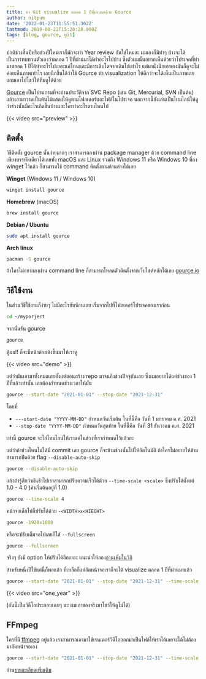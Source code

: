 ```yaml
---
title: ทำ Git visualize ตลอด 1 ปีที่ผ่านมาด้วย Gource
author: nitpum
date: '2022-01-23T11:55:51.362Z'
lastmod: 2019-08-22T15:20:28.000Z
tags: [blog, gource, git]
---
```


ปกติช่วงสิ้นปีหรือช่วงปีใหม่เราก็มักจะทำ Year review กันใช่ไหมละ 
ผมเองก็มีทำๆ บ้างจะได้เป็นการทบทวนตัวเองว่าตลอด 1 ปีที่ผ่านมาได้ทำอะไรไปบ้าง ซึ่งตัวผมนั้นอยากเห็นด้วยว่าโปรเจคที่ทำมาตลอด 1 ปีได้ทำอะไรไปเยอะแค่ไหนและมีการเติบโตจากเดิมไปเท่าไร แต่มานั่งนึกเอาเองมันก็ดูจะไม่ค่อยเห็นภาพเท่าไร เลยนึกขึ้นได้ว่าใช้ Gource ทำ visualization ให้ดีกว่าจะได้เห็นเป็นภาพเลย แถมเอาไปโชว์ให้ทีมดูได้ด้วย

[Gource](https://gource.io) เป็นโปรแกรมที่จะอ่านประวัติจาก SVC Repo (เช่น Git, Mercurial, SVN เป็นต้น) แล้วเอามาวาดเป็นต้นไม้แสดงให้ดูตามโฟลเดอร์และไฟล์ในโปรเจค นอกจากนี้ยังเล่นเป็นไทมไลน์ให้ดูว่าช่วงนั้นมีอะไรเกิดขึ้นบ้างและใครทำอะไรตรงไหนไป

{{< video src="preview" >}}

## ติดตั้ง

วิธีติดตั้ง gource นั้นง่ายมากๆ เราสามารถลงผ่าน package manager ด้วย command line เพียงบรรทัดเดียวได้เลยทั้ง macOS และ Linux รวมถึง Windows 11 หรือ Windows 10 ที่ลง winget ไว้แล้ว ก็สามารถใช้ command ติดตั้งตามด้านล่างได้เลย

**Winget** (Windows 11 / Windows 10)
```cmd
winget install gource
```

**Homebrew** (macOS)
```bash
brew install gource
```

**Debian / Ubuntu**
```bash
sudo apt install gource
```

**Arch linux**
```bash
pacman -S gource
```

ถ้าใครไม่อยากลงผ่าน command line ก็สามารถโหลดตัวติดตั้งจากเว็บไซต์หลักได้เลย [gource.io](https://gource.io/)

## วิธีใช้งาน

ในส่วนวิธีใช้งานก็ง่ายๆ ไม่มีอะไรซับซ้อนเลย เริ่มจากไปที่โฟลเดอร์โปรเจคของเราก่อน

```bash
cd ~/myporject
```

จากนั้นรัน gource 

```bash
gource
```

ตู้มม!! ก็จะมีหน้าต่างเด้งขึ้นมาให้เราดู

{{< video src="demo" >}}

แต่ว่ามันเอามาทั้งหมดเลยตั้งแต่ตอนสร้าง repo มาจนถึงช่วงปัจจุบันเลย ซึ่งผมอยากได้แค่ช่วงของ 1 ปีที่แล้วเท่านั้น เลยต้องกำหนดช่วงเวลาให้มัน

```bash
gource --start-date "2021-01-01" --stop-date "2021-12-31"
```

โดยที่
- `---start-date "YYYY-MM-DD"` กำหนดวันเริ่มต้น ในที่นี้คือ วันที่ 1 มกราคม ค.ศ. 2021
- `--stop-date "YYYY-MM-DD"`  กำหนดวันสุดท้าย ในที่นี้คือ วันที่ 31 ธันวาคม ค.ศ. 2021

เท่านี้ gource จะไล่ไทมไลน์ให้เราแค่ในช่วงที่เรากำหนดไว้แล้วละ

แต่ว่าถ้าช่วงไหนไม่ได้มี commit เลย gource ก็จะข้ามช่วงนั้นไปให้อัตโนมัติ ถ้าใครไม่อยากให้ข้ามสามารถปิดด้วย flag `--disable-auto-skip` 

```bash
gource --disable-auto-skip
```

แล้วถ้ารู้สึกว่ามันช้าไปเราสามารถปรับความเร็วได้ด้วย `--time-scale <scale>` ซึ่งปรับได้ตั้งแต่ 1.0 - 4.0  (ค่าเริ่มต้นอยู่ที่ 1.0)
```bash
gource --time-scale 4
```

หน้าจอเล็กไปก็ปรับได้ด้วย `-<WIDTH>x<HIEGHT>`
```bash
gource -1920x1080
```

หรือจะปรับเต็มจอไปเลยก็ใส่ `--fullscreen`
```bash
gource --fullscreen
```


จริงๆ ยังมี option ให้ปรับได้อีกเยอะ แนะนำให้ลอง[อ่านเพิ่มในวิกิ](https://github.com/acaudwell/Gource/wiki)

สำหรับหนึ่งปีใช้แค่นี้ก็พอแล้ว ที่เหลือก็แค่อัดหน้าจอเราก็จะได้ visualize ตลอด 1 ปีที่ผ่านมาแล้ว

```bash
gource --start-date "2021-01-01" --stop-date "2021-12-31" --time-scale 4
```

{{< video src="one_year" >}}

(อันนี้เป็นวิดีโอประกอบเฉยๆ นะ ผมเอาของจริงมาโชว์ให้ดูไม่ได้)


## FFmpeg

ใครที่มี [ffmpeg](https://www.ffmpeg.org/) อยู่แล้ว
เราสามารถเอามาใช้เรนเดอร์วิดีโอออกมาเป็นไฟล์ให้เราได้เลยจะได้ไม่ต้องมาอัดหน้าจอเอง

```bash
gource --start-date "2021-01-01" --stop-date "2021-12-31" --time-scale 4 -1980x1080 | ffmpeg -y -r 60 -f image2pipe -vcodec ppm -i - -vcodec libx264 -preset ultrafast -pix_fmt yuv420p -crf 1 -threads 0 -bf 0 gource.mp4
```
อ่าน[รายละเอียดเพิ่มเติม](https://github.com/acaudwell/Gource/wiki/Videos)